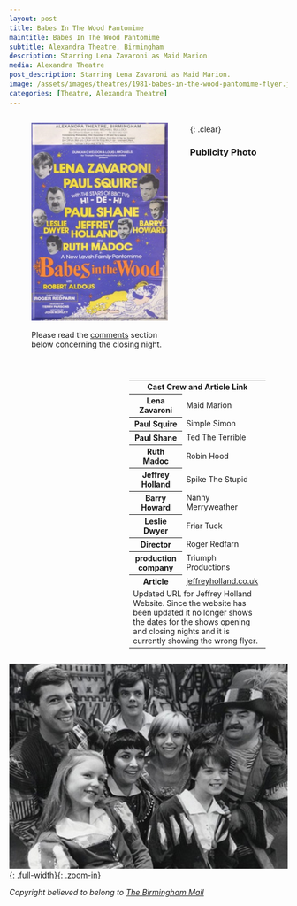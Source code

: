 ```yaml
---
layout: post
title: Babes In The Wood Pantomime
maintitle: Babes In The Wood Pantomime
subtitle: Alexandra Theatre, Birmingham
description: Starring Lena Zavaroni as Maid Marion
media: Alexandra Theatre
post_description: Starring Lena Zavaroni as Maid Marion.
image: /assets/images/theatres/1981-babes-in-the-wood-pantomime-flyer.jpg
categories: [Theatre, Alexandra Theatre]
---
```


<figure class="fig1">
<img src="/assets/images/theatres/1981-babes-in-the-wood-pantomime-flyer.jpg" class="full-width">
<figcaption>
  <p>Please read the <a href="/comments">comments</a> section below concerning the closing night.</p>
</figcaption>
</figure>

<figure class="fig2">
<figcaption>
<table style="width:100%;">
<tr><th colspan="2" style="text-align:center;" class="h3">Cast Crew and Article Link</th></tr>
<tr><th>Lena Zavaroni</th><td>Maid Marion</td></tr>
<tr><th>Paul Squire</th><td>Simple Simon</td></tr>
<tr><th>Paul Shane</th><td>Ted The Terrible</td></tr>
<tr><th>Ruth Madoc</th><td>Robin Hood</td></tr>
<tr><th>Jeffrey Holland</th><td>Spike The Stupid</td></tr>
<tr><th>Barry Howard</th><td>Nanny Merryweather</td></tr>
<tr><th>Leslie Dwyer</th><td>Friar Tuck</td></tr>
<tr><th>Director</th><td>Roger Redfarn</td></tr>
<tr><th>production company</th><td>Triumph Productions</td></tr>
<tr><th>Article</th><td><a href="https://www.jeffreyholland.co.uk/babes-in-the-woods-1981">jeffreyholland.co.uk</a></td></tr>
<tr><td colspan="2">Updated URL for Jeffrey Holland Website. Since the website has been updated it no longer shows the dates for the shows opening and closing nights and it is currently showing the wrong flyer.</td></tr>
</table>
</figcaption>
</figure>

<br />{: .clear}

### Publicity Photo
[![](/assets/images/theatres/1981-babes-in-the-wood-pantomime.jpg){: .full-width}{: .zoom-in}](/assets/images/theatres/1981-babes-in-the-wood-pantomime.jpg)

<cite>Copyright believed to belong to [The Birmingham Mail](https://www.birminghammail.co.uk/news/nostalgia/gallery/christmas-pantomime-198136)</cite>

<style>
.dt-published {display: none;}
.post-meta:after {content: "Commencing 23rd Dec 1981";}

.fig1 {float:left; width:49%;}
figcaption {float:left; width:100%;}

.fig2 {float:right; width:49%;}
figcaption {float:right; width:100%;}

@media only screen and (max-width: 700px) {
.fig1, .fig2 {float:left; width:100%;}
figcaption {float:left; width:100%; margin-bottom: 10px;}
}
</style>

